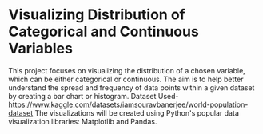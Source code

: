 # Visualizing Distribution of Categorical and Continuous Variables
This project focuses on visualizing the distribution of a chosen variable, which can be either categorical or continuous. The aim is to help better understand the spread and frequency of data points within a given dataset by creating a bar chart or histogram.
Dataset Used-https://www.kaggle.com/datasets/iamsouravbanerjee/world-population-dataset
The visualizations will be created using Python's popular data visualization libraries: Matplotlib and Pandas.
